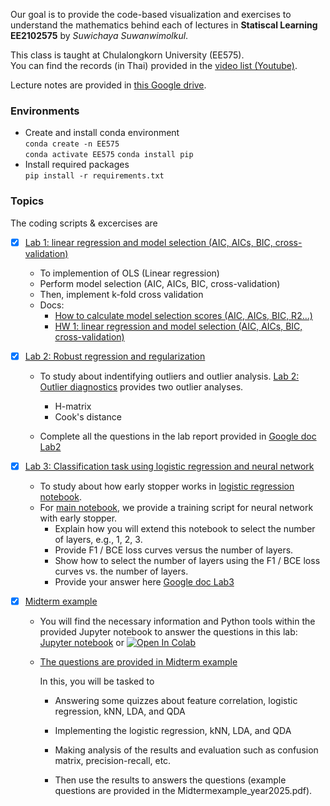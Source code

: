  Our goal is to provide the code-based visualization and exercises to understand the mathematics behind each of lectures in **Statiscal Learning EE2102575** by *Suwichaya Suwanwimolkul*.


This class is taught at Chulalongkorn University (EE575).  
You can find the records (in Thai) provided in the [video list (Youtube)](https://www.youtube.com/playlist?list=PLYrwEv08Hccg2POIP2l7e99xM9DzHDrS9). 

Lecture notes are provided in [this Google drive](https://drive.google.com/drive/folders/19ORjfJ2XGgyTfBRMBhfc8811DtU6S0M4?usp=sharing).
 


### Environments

- Create and install conda environment \
  `conda create -n EE575`  
  `conda activate EE575` 
  `conda install pip`
- Install required packages \
  `pip install -r requirements.txt`  

### Topics

The coding scripts & excercises are 

- [x] [Lab 1: linear regression and model selection (AIC, AICs, BIC, cross-validation)](Lab1/readme.md) 

  - To implemention of OLS (Linear regression)
  - Perform model selection (AIC, AICs, BIC, cross-validation)
  - Then, implement k-fold cross validation
  - Docs:     
    - [How to calculate model selection scores (AIC, AICs, BIC, R2...)](Lab1/model_selection.ipynb)  
    - [HW 1: linear regression and model selection (AIC, AICs, BIC, cross-validation)](Lab1/main.ipynb) 
    

- [x] [Lab 2: Robust regression and regularization](Lab2/readme.md) 

  - To study about indentifying outliers and outlier analysis. [Lab 2: Outlier diagnostics](Lab2/outlier_diagnostics.ipynb)  provides two outlier analyses.

    - H-matrix    
    - Cook's distance  

  - Complete all the questions in the lab report provided in [Google doc Lab2](https://docs.google.com/document/d/1-dJQiSUfh7xgOnS_mmyO56fu2aH97bs2UKa3ktmkDko/edit?usp=sharing)


- [x] [Lab 3: Classification task using logistic regression and neural network](Lab3/readme.md)  
 
  - To study about how early stopper works in [logistic regression notebook](logistic_regression.ipynb).     
  - For [main notebook](Lab3/main.ipynb), we provide a training script for neural network with early stopper.    
      - Explain how you will extend this notebook to select the number of layers, e.g., 1, 2, 3.     
      - Provide F1 / BCE loss curves versus the number of layers. 
      - Show how to select the number of layers using the F1 / BCE loss curves vs. the number of layers.    
      - Provide your answer here [Google doc Lab3](https://docs.google.com/document/d/1Yd3etwo5Di_udjXMxGutus34x6QzpV8Q-hruVncHNnY/edit?usp=sharing)


- [x] [Midterm example](Midterm_example/Readme.md)  
 
  -   You will find the necessary information and Python tools within the provided Jupyter notebook to answer the questions in this lab:  [Jupyter notebook](main.ipynb) or <a target="_blank" href="https://colab.research.google.com/github/GenAI-CUEE/Statistical-Learning-EE575-Y2024/blob/master/Midterm_example/main.ipynb"> <img src="https://colab.research.google.com/assets/colab-badge.svg" alt="Open In Colab"/>  
  
  - The questions are provided in [Midterm example](Midtermexample_year2025.pdf)
    
    In this, you will be tasked to 
  
    - Answering some quizzes about feature correlation, logistic regression, kNN, LDA, and QDA  
    
    - Implementing the logistic regression, kNN, LDA, and QDA  
    
    - Making analysis of the results and evaluation such as confusion matrix, precision-recall, etc. 
    
    - Then use the results to answers the questions (example questions are provided in the Midtermexample_year2025.pdf). 
 